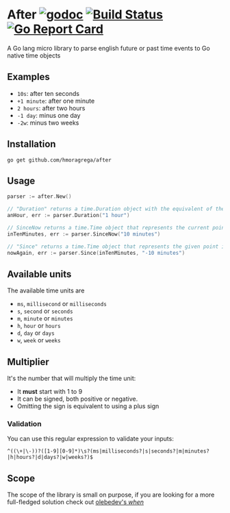 # After [![godoc](http://img.shields.io/badge/godoc-reference-blue.svg?style=flat)](https://godoc.org/github.com/hmoragrega/after)  [![Build Status](https://travis-ci.org/hmoragrega/after.svg?branch=master)](https://travis-ci.org/hmoragrega/after) [![Go Report Card](https://goreportcard.com/badge/github.com/hmoragrega/after)](https://goreportcard.com/report/github.com/hmoragrega/after)

A Go lang micro library to parse english future or past time events to Go native time objects  

## Examples
* `10s`: after ten seconds
* `+1 minute`: after one minute
* `2 hours`: after two hours
* `-1 day`: minus one day
* `-2w`: minus two weeks

## Installation
```
go get github.com/hmoragrega/after
```

## Usage
```go
parser := after.New()

// "Duration" returns a time.Duration object with the equivalent of the input
anHour, err := parser.Duration("1 hour")

// SinceNow returns a time.Time object that represents the current point in time plus (or minus) the specified duration
inTenMinutes, err := parser.SinceNow("10 minutes")

// "Since" returns a time.Time object that represents the given point in time plus the specified input
nowAgain, err := parser.Since(inTenMinutes, "-10 minutes")
```

## Available units
The available time units are
* `ms`, `millisecond` or `milliseconds`
* `s`, `second` or `seconds`
* `m`, `minute` or `minutes`
* `h`, `hour`   or `hours`
* `d`, `day`    or `days`
* `w`, `week`   or `weeks`

## Multiplier
It's the number that will multiply the time unit:
 * It **must** start with 1 to 9
 * It can be signed, both positive or negative.
 * Omitting the sign is equivalent to using a plus sign 

### Validation
You can use this regular expression to validate your inputs:
 ```
 ^((\+|\-))?([1-9][0-9]*)\s?(ms|milliseconds?|s|seconds?|m|minutes?|h|hours?|d|days?|w|weeks?)$
 ```

## Scope
The scope of the library is small on purpose, if you are looking for a more full-fledged solution check out [olebedev's _when_](https://github.com/olebedev/when) 
